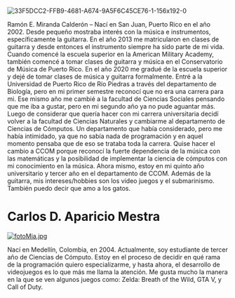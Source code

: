 ![33F5DCC2-FFB9-4681-A674-9A5F6C45CE76-1-156x192-0](https://github.com/user-attachments/assets/45787362-1764-4b62-ba5f-aae57e2e7cb6)

Ramón E. Miranda Calderón – 
	Nací en San Juan, Puerto Rico en el año 2002. Desde pequeño mostraba interés con la música e instrumentos, específicamente la guitarra. 
 En el año 2013 me matricularon en clases de guitarra y desde entonces el instrumento siempre ha sido parte de mi vida. 
 Cuando comencé la escuela superior en la American Military Academy, también comencé a tomar clases de guitarra y música en el Conservatorio de Música de Puerto Rico. 
 En el año 2020 me gradué de la escuela superior y dejé de tomar clases de música y guitarra formalmente.
	Entré a la Universidad de Puerto Rico de Río Piedras a través del departamento de Biología, pero en mi primer semestre reconocí que no era una carrera para mi.
 Ese mismo año me cambié a la facultad de Ciencias Sociales pensando que me iba a gustar, pero en mi segundo año ya no pude aguantar más. 
 Luego de considerar que quería hacer con mi carrera universitaria decidí volver a la facultad de Ciencias Naturales y cambiarme al departamento de Ciencias de Cómputos. 
 Un departamento que había considerado, pero me había intimidado, ya que no sabía nada de programación y en aquel momento pensaba que de eso se trataba toda la carrera. 
 Quise hacer el cambio a CCOM porque reconocí la fuerte dependencia de la música con las matemáticas y la posibilidad de implementar la ciencia de cómputos con mi conocimiento en la música. 
 Ahora mismo, estoy en mi quinto año universitario y tercer año en el departamento de CCOM. Además de la guitarra, mis intereses/hobbies son los video juegos y el submarinismo. 
 También puedo decir que amo a los gatos. 


# Carlos D. Aparicio Mestra 

[![fotoMia.jpg](https://i.postimg.cc/852V07bn/fotoMia.jpg)](https://postimg.cc/jw49Wdmz)
 
Nací en Medellín, Colombia, en 2004. Actualmente, soy estudiante de tercer año de Ciencias de Cómputo. Estoy en el proceso de decidir en qué rama de la programación quiero especializarme, y hasta ahora, el desarrollo de videojuegos es lo que más me llama la atención. Me gusta mucho la manera en la que se ven algunos juegos como: Zelda: Breath of the Wild, GTA V, y Call of Duty.


